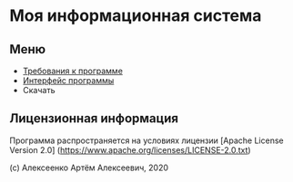 # Моя информационная система

## Меню

- [Требования к программе](/a/)
- [Интерфейс программы](/b/)
- Скачать

## Лицензионная информация

Программа распространяется на условиях лицензии [Apache License Version 2.0]
(https://www.apache.org/licenses/LICENSE-2.0.txt)

(c) Алексеенко Артём Алексеевич, 2020